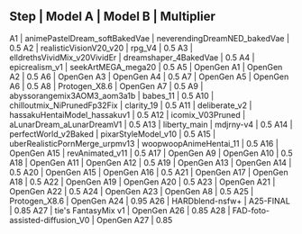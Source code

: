 Step | Model A                           | Model B                           | Multiplier
---------------------------------------------------------------------------------------
A1   | animePastelDream_softBakedVae     | neverendingDreamNED_bakedVae      | 0.5
A2   | realisticVisionV20_v20            | rpg_V4                            | 0.5
A3   | elldrethsVividMix_v20VividEr      | dreamshaper_4BakedVae             | 0.5
A4   | epicrealism_v1                    | seekArtMEGA_mega20                | 0.5
A5   | OpenGen A1                        | OpenGen A2                        | 0.5
A6   | OpenGen A3                        | OpenGen A4                        | 0.5
A7   | OpenGen A5                        | OpenGen A6                        | 0.5
A8   | Protogen_X8.6                     | OpenGen A7                        | 0.5
A9   | abyssorangemix3AOM3_aom3a1b       | babes_11                          | 0.5
A10  | chilloutmix_NiPrunedFp32Fix       | clarity_19                        | 0.5
A11  | deliberate_v2                     | hassakuHentaiModel_hassakuv1      | 0.5
A12  | icomix_V03Pruned                  | aLunarDream_aLunarDreamV1         | 0.5
A13  | liberty_main                      | mdjrny-v4                         | 0.5
A14  | perfectWorld_v2Baked              | pixarStyleModel_v10               | 0.5
A15  | uberRealisticPornMerge_urpmv13    | woopwoopAnimeHentai_11            | 0.5
A16  | OpenGen A15                       | revAnimated_v11                   | 0.5
A17  | OpenGen A9                        | OpenGen A10                       | 0.5
A18  | OpenGen A11                       | OpenGen A12                       | 0.5
A19  | OpenGen A13                       | OpenGen A14                       | 0.5
A20  | OpenGen A15                       | OpenGen A16                       | 0.5
A21  | OpenGen A17                       | OpenGen A18                       | 0.5
A22  | OpenGen A19                       | OpenGen A20                       | 0.5
A23  | OpenGen A21                       | OpenGen A22                       | 0.5
A24  | OpenGen A23                       | OpenGen A8                        | 0.5
A25  | Protogen_X8.6                     | OpenGen A24                       | 0.95
A26  | HARDblend-nsfw+                   | A25-FINAL                         | 0.85
A27  | tie's FantasyMix v1               | OpenGen A26                       | 0.85
A28  | FAD-foto-assisted-diffusion_V0    | OpenGen A27                       | 0.85
